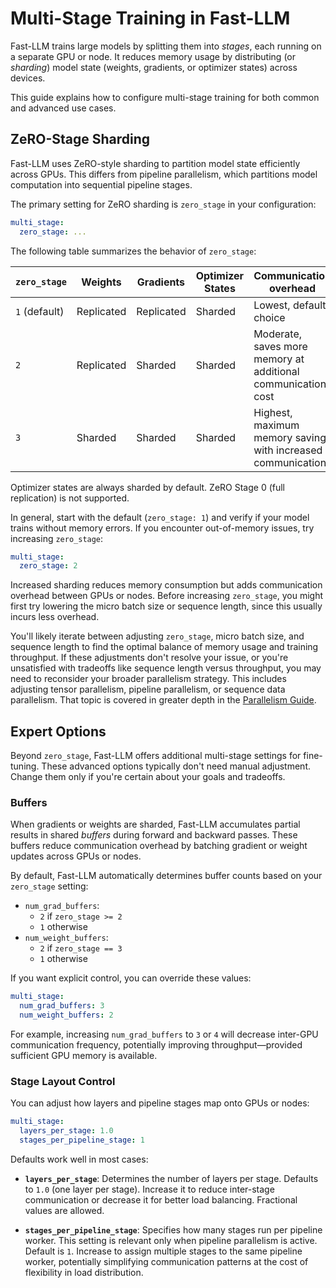 # Multi-Stage Training in Fast-LLM

Fast-LLM trains large models by splitting them into *stages*, each running on a separate GPU or node. It reduces memory usage by distributing (or *sharding*) model state (weights, gradients, or optimizer states) across devices.

This guide explains how to configure multi-stage training for both common and advanced use cases.

## ZeRO-Stage Sharding

Fast-LLM uses ZeRO-style sharding to partition model state efficiently across GPUs. This differs from pipeline parallelism, which partitions model computation into sequential pipeline stages.

The primary setting for ZeRO sharding is `zero_stage` in your configuration:

```yaml
multi_stage:
  zero_stage: ...
```

The following table summarizes the behavior of `zero_stage`:

| `zero_stage`  | Weights    | Gradients  | Optimizer States | Communication overhead                                       |
| ------------- | ---------- | ---------- | ---------------- | ------------------------------------------------------------ |
| `1` (default) | Replicated | Replicated | Sharded          | Lowest, default choice                                       |
| `2`           | Replicated | Sharded    | Sharded          | Moderate, saves more memory at additional communication cost |
| `3`           | Sharded    | Sharded    | Sharded          | Highest, maximum memory saving with increased communication  |

Optimizer states are always sharded by default. ZeRO Stage 0 (full replication) is not supported.

In general, start with the default (`zero_stage: 1`) and verify if your model trains without memory errors. If you encounter out-of-memory issues, try increasing `zero_stage`:

```yaml
multi_stage:
  zero_stage: 2
```

Increased sharding reduces memory consumption but adds communication overhead between GPUs or nodes. Before increasing `zero_stage`, you might first try lowering the micro batch size or sequence length, since this usually incurs less overhead.

You'll likely iterate between adjusting `zero_stage`, micro batch size, and sequence length to find the optimal balance of memory usage and training throughput. If these adjustments don't resolve your issue, or you're unsatisfied with tradeoffs like sequence length versus throughput, you may need to reconsider your broader parallelism strategy. This includes adjusting tensor parallelism, pipeline parallelism, or sequence data parallelism. That topic is covered in greater depth in the [Parallelism Guide](parallelism.md).

## Expert Options

Beyond `zero_stage`, Fast-LLM offers additional multi-stage settings for fine-tuning. These advanced options typically don't need manual adjustment. Change them only if you're certain about your goals and tradeoffs.

### Buffers

When gradients or weights are sharded, Fast-LLM accumulates partial results in shared *buffers* during forward and backward passes. These buffers reduce communication overhead by batching gradient or weight updates across GPUs or nodes.

By default, Fast-LLM automatically determines buffer counts based on your `zero_stage` setting:

- `num_grad_buffers`:
    - `2` if `zero_stage >= 2`
    - `1` otherwise
- `num_weight_buffers`:
    - `2` if `zero_stage == 3`
    - `1` otherwise

If you want explicit control, you can override these values:

```yaml
multi_stage:
  num_grad_buffers: 3
  num_weight_buffers: 2
```

For example, increasing `num_grad_buffers` to `3` or `4` will decrease inter-GPU communication frequency, potentially improving throughput—provided sufficient GPU memory is available.

### Stage Layout Control

You can adjust how layers and pipeline stages map onto GPUs or nodes:

```yaml
multi_stage:
  layers_per_stage: 1.0
  stages_per_pipeline_stage: 1
```

Defaults work well in most cases:

- **`layers_per_stage`**: Determines the number of layers per stage. Defaults to `1.0` (one layer per stage). Increase it to reduce inter-stage communication or decrease it for better load balancing. Fractional values are allowed.

- **`stages_per_pipeline_stage`**: Specifies how many stages run per pipeline worker. This setting is relevant only when pipeline parallelism is active. Default is `1`. Increase to assign multiple stages to the same pipeline worker, potentially simplifying communication patterns at the cost of flexibility in load distribution.
